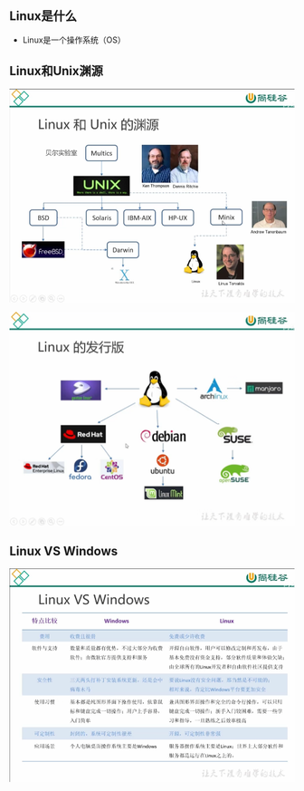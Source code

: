 ## Linux是什么

- Linux是一个操作系统（OS）

## Linux和Unix渊源

![image-20241226132616254](img/image-20241226132616254.png)

![image-20241226164331695](img/image-20241226164331695.png)



## Linux VS Windows

![image-20241226164749110](img/image-20241226164749110.png)